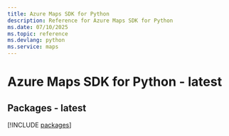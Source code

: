 ```yaml
---
title: Azure Maps SDK for Python
description: Reference for Azure Maps SDK for Python
ms.date: 07/10/2025
ms.topic: reference
ms.devlang: python
ms.service: maps
---
```

# Azure Maps SDK for Python - latest
## Packages - latest
[!INCLUDE [packages](maps-index.md)]